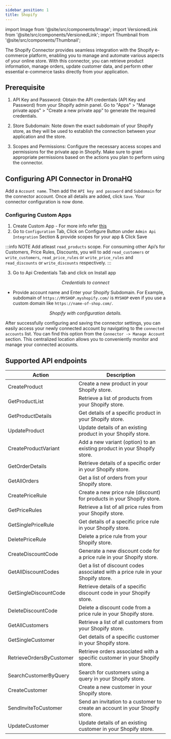 ```yaml
---
sidebar_position: 1
title: Shopify
---
```

import Image from '@site/src/components/Image';
import VersionedLink from '@site/src/components/VersionedLink';
import Thumbnail from '@site/src/components/Thumbnail';

The Shopify Connector provides seamless integration with the Shopify e-commerce platform, enabling you to manage and automate various aspects of your online store. With this connector, you can retrieve product information, manage orders, update customer data, and perform other essential e-commerce tasks directly from your application. 

## Prerequisite

1. API Key and Password: Obtain the API credentials (API Key and Password) from your Shopify admin panel. Go to "Apps" > "Manage private apps" > "Create a new private app" to generate the required credentials.

3. Store Subdomain: Note down the exact subdomain of your Shopify store, as they will be used to establish the connection between your application and the store.

4. Scopes and Permissions: Configure the necessary access scopes and permissions for the private app in Shopify. Make sure to grant appropriate permissions based on the actions you plan to perform using the connector.

## Configuring API Connector in DronaHQ

Add a `Account name`. Then add the `API key and password` and `Subdomain` for the connector account. Once all details are added, click `Save`. Your connector configuration is now done.


### Configuring Custom Apps

1. Create Custom App - For more info refer [this](https://help.shopify.com/en/manual/apps/app-types/custom-apps)
2. Go to `Configuration` Tab, Click on Configure Button under `Admin Api Integration` Section & provide scopes for your app & Click Save

:::info NOTE
Add atleast `read_products` scope. For consuming other Api’s for Customers, Price Rules, Discounts, you will to add `read_customers` or `write_customers`, `read_price_rules` or `write_price_rules` and `read_discounts` or `write_discounts` respectively.
:::

3.  Go to Api Credentials Tab and click on Install app
<figure>
  <Thumbnail src="/img/reference/connectors/shopify/creds.jpeg" alt="Credentials to connect" />
  <figcaption align = "center"><i>Credentials to connect</i></figcaption>
</figure>

-  Provide account name and Enter your Shopify Subdomain. For Example, subdomain of `https://MYSHOP.myshopify.com/` is `MYSHOP` even if you use a custom domain like `https://name-of-shop.com/`.



<figure>
  <Thumbnail src="/img/reference/connectors/shopify/details.png" alt="Shopify with configuration details." />
  <figcaption align = "center"><i>Shopify with configuration details.</i></figcaption>
</figure>


After successfully configuring and saving the connector settings, you can easily access your newly connected account by navigating to the `connected accounts` list. You can find this option from the `Connector -> Manage Account` section. This centralized location allows you to conveniently monitor and manage your connected accounts.


## Supported API endpoints

| Action                      | Description                                                                                           |
|-----------------------------|-------------------------------------------------------------------------------------------------------|
| CreateProduct               | Create a new product in your Shopify store.                                                          |
| GetProductList              | Retrieve a list of products from your Shopify store.                                                 |
| GetProductDetails           | Get details of a specific product in your Shopify store.                                             |
| UpdateProduct               | Update details of an existing product in your Shopify store.                                         |
| CreateProductVariant        | Add a new variant (option) to an existing product in your Shopify store.                             |
| GetOrderDetails             | Retrieve details of a specific order in your Shopify store.                                          |
| GetAllOrders                | Get a list of orders from your Shopify store.                                                        |
| CreatePriceRule             | Create a new price rule (discount) for products in your Shopify store.                                |
| GetPriceRules               | Retrieve a list of all price rules from your Shopify store.                                          |
| GetSinglePriceRule          | Get details of a specific price rule in your Shopify store.                                          |
| DeletePriceRule             | Delete a price rule from your Shopify store.                                                         |
| CreateDiscountCode          | Generate a new discount code for a price rule in your Shopify store.                                  |
| GetAllDiscountCodes         | Get a list of discount codes associated with a price rule in your Shopify store.                      |
| GetSingleDiscountCode       | Retrieve details of a specific discount code in your Shopify store.                                   |
| DeleteDiscountCode          | Delete a discount code from a price rule in your Shopify store.                                       |
| GetAllCustomers             | Retrieve a list of all customers from your Shopify store.                                            |
| GetSingleCustomer           | Get details of a specific customer in your Shopify store.                                            |
| RetrieveOrdersByCustomer    | Retrieve orders associated with a specific customer in your Shopify store.                            |
| SearchCustomerByQuery       | Search for customers using a query in your Shopify store.                                            |
| CreateCustomer              | Create a new customer in your Shopify store.                                                         |
| SendInviteToCustomer        | Send an invitation to a customer to create an account in your Shopify store.                           |
| UpdateCustomer              | Update details of an existing customer in your Shopify store.                                        |

